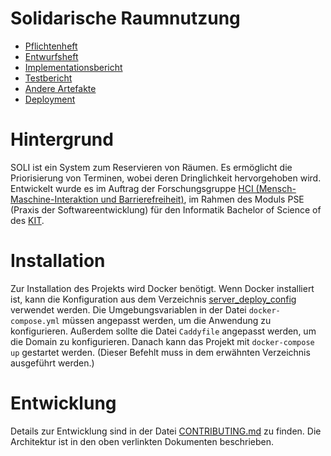 # Solidarische Raumnutzung
- [Pflichtenheft](https://solidarische-raumnutzung.github.io/SOLI/pflichtenheft.pdf)
- [Entwurfsheft](https://solidarische-raumnutzung.github.io/SOLI/entwurfsheft.pdf)
- [Implementationsbericht](https://solidarische-raumnutzung.github.io/SOLI/implementationsbericht.pdf)
- [Testbericht](https://solidarische-raumnutzung.github.io/SOLI/testbericht.pdf)
- [Andere Artefakte](https://solidarische-raumnutzung.github.io/SOLI/)
- [Deployment](https://cc415dc2-136a-4cfd-adc9-45a126ee849e.ka.bw-cloud-instance.org/)

# Hintergrund
SOLI ist ein System zum Reservieren von Räumen.
Es ermöglicht die Priorisierung von Terminen, wobei deren Dringlichkeit hervorgehoben wird.
Entwickelt wurde es im Auftrag der Forschungsgruppe [HCI (Mensch-Maschine-Interaktion und Barrierefreiheit)](https://hci.iar.kit.edu/),
im Rahmen des Moduls PSE (Praxis der Softwareentwicklung) für den Informatik Bachelor of Science of des [KIT](https://kit.edu).

# Installation
Zur Installation des Projekts wird Docker benötigt.
Wenn Docker installiert ist, kann die Konfiguration aus dem Verzeichnis [server_deploy_config](./server_deploy_config) verwendet werden.
Die Umgebungsvariablen in der Datei `docker-compose.yml` müssen angepasst werden, um die Anwendung zu konfigurieren.
Außerdem sollte die Datei `Caddyfile` angepasst werden, um die Domain zu konfigurieren.
Danach kann das Projekt mit `docker-compose up` gestartet werden.
(Dieser Befehlt muss in dem erwähnten Verzeichnis ausgeführt werden.)

# Entwicklung
Details zur Entwicklung sind in der Datei [CONTRIBUTING.md](./CONTRIBUTING.md) zu finden.
Die Architektur ist in den oben verlinkten Dokumenten beschrieben.
